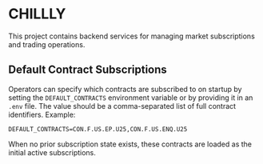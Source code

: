 # CHILLLY

This project contains backend services for managing market subscriptions and trading operations.

## Default Contract Subscriptions

Operators can specify which contracts are subscribed to on startup by setting the `DEFAULT_CONTRACTS` environment variable or by providing it in an `.env` file. The value should be a comma-separated list of full contract identifiers. Example:

```
DEFAULT_CONTRACTS=CON.F.US.EP.U25,CON.F.US.ENQ.U25
```

When no prior subscription state exists, these contracts are loaded as the initial active subscriptions.
